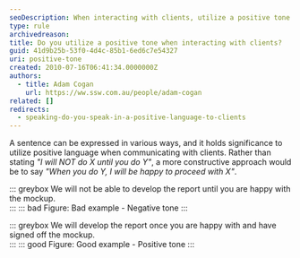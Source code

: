 ```yaml
---
seoDescription: When interacting with clients, utilize a positive tone by focusing on what you will do instead of what you won't. Use phrases that create a sense of enthusiasm and cooperation.
type: rule
archivedreason:
title: Do you utilize a positive tone when interacting with clients?
guid: 41d9b25b-53f0-4d4c-85b1-6ed6c7e54327
uri: positive-tone
created: 2010-07-16T06:41:34.0000000Z
authors:
  - title: Adam Cogan
    url: https://ww.ssw.com.au/people/adam-cogan
related: []
redirects:
  - speaking-do-you-speak-in-a-positive-language-to-clients
---
```


A sentence can be expressed in various ways, and it holds significance to utilize positive language when communicating with clients. Rather than stating _"I will NOT do X until you do Y"_, a more constructive approach would be to say _"When you do Y, I will be happy to proceed with X"_.

<!--endintro-->

::: greybox
We will not be able to develop the report until you are happy with the mockup.  
:::
::: bad
Figure: Bad example - Negative tone
:::

::: greybox
We will develop the report once you are happy with and have signed off the mockup.  
:::
::: good
Figure: Good example - Positive tone
:::

